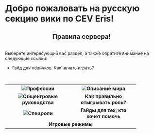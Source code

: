 <h1> Добро пожаловать на русскую секцию вики по CEV Eris!</h1>
  <h2 align="center"> Правила сервера!</h2>
<br>
Выберете интересующий вас раздел, а также обратите внимание на следующие ссылки:
<ul>
  <li>Гайд для новичков. Как начать играть?</li>
</ul> 
  <br>
  <table width="500" cellspacing="0" cellpadding="5">
   <tr> 
     <td width="200" valign="center" align="center"><img src="https://user-images.githubusercontent.com/9161564/32142243-125c8896-bca4-11e7-9158-3d5b8f0a9cc2.png"><b>Профессии</b></td><td width="200" valign="center" align="center"><img src="https://user-images.githubusercontent.com/9161564/32142254-41f7a5a4-bca4-11e7-87e8-6b07220202ef.png"><b>Описание мира</b></td>
   </tr>
  <tr>
    <td width="200" valign="center" align="center"><img src="https://user-images.githubusercontent.com/9161564/32142246-2c65f16e-bca4-11e7-97a5-1465b9deb54e.png"><b>Общеигровые руководства</b></td><td width="200" valign="center" align="center"><b>Как правильно отыгрывать роль?</b></td>
  </tr>
  <tr>
    <td width="200" valign="center" align="center"><img src="https://user-images.githubusercontent.com/9161564/32142257-54437f30-bca4-11e7-8aa7-a52ba3a252a7.png"><b>Спецроли</b></td><td width="200" valign="center" align="center"><b>Гайды для тех, кто хочет помочь</b></td>
  </tr>
  <tr>
    <td colspan=2 align="center"> <b>Игровые режимы</b> </td>
  </tr>
  </table>
